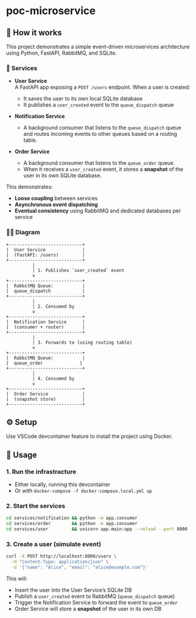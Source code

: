 # poc-microservice

## 🧠 How it works

This project demonstrates a simple event-driven microservices architecture using Python, FastAPI, RabbitMQ, and SQLite.

### 🧱 Services

- **User Service**  
  A FastAPI app exposing a `POST /users` endpoint. When a user is created:
  - It saves the user to its own local SQLite database
  - It publishes a `user_created` event to the `queue_dispatch` queue

- **Notification Service**  
  - A background consumer that listens to the `queue_dispatch` queue and routes incoming events to other queues based on a routing table.

- **Order Service**  
  - A background consumer that listens to the `queue_order` queue.  
  - When it receives a `user_created` event, it stores a **snapshot** of the user in its own SQLite database.

This demonstrates:
- **Loose coupling** between services
- **Asynchronous event dispatching**
- **Eventual consistency** using RabbitMQ and dedicated databases per service


### ✍🏻 Diagram

```ascii
+----------------------------+
|  User Service              |
|  (FastAPI: /users)         |
+----------------------------+
          |
          | 1. Publishes `user_created` event
          v
+----------------------------+
|  RabbitMQ Queue:           |
|  queue_dispatch            |
+----------------------------+
          |
          | 2. Consumed by
          v
+----------------------------+
|  Notification Service      |
|  (consumer + router)       |
+----------------------------+
          |
          | 3. Forwards to (using routing table)
          v
+----------------------------+
|  RabbitMQ Queue:           |
|  queue_order              |
+----------------------------+
          |
          | 4. Consumed by
          v
+----------------------------+
|  Order Service             |
|  (snapshot store)          |
+----------------------------+

```

## ⚙️ Setup

Use VSCode devcontainer feature to install the project using Docker.

## 🚀 Usage

### 1. Run the infrastracture

- Either locally, running this devcontainer
- Or with `docker-compose -f docker-compose.local.yml up`

### 2. Start the services

```sh
cd services/notification && python -m app.consumer
cd services/order        && python -m app.consumer
cd services/user         && uvicorn app.main:app --reload --port 8000
```

### 3. Create a user (simulate event)

```sh
curl -X POST http://localhost:8000/users \
  -H "Content-Type: application/json" \
  -d '{"name": "Alice", "email": "alice@example.com"}'
```

This will:
- Insert the user into the User Service’s SQLite DB
- Publish a `user_created` event to RabbitMQ (`queue_dispatch` queue)
- Trigger the Notification Service to forward the event to `queue_order`
- Order Service will store a **snapshot** of the user in its own DB
